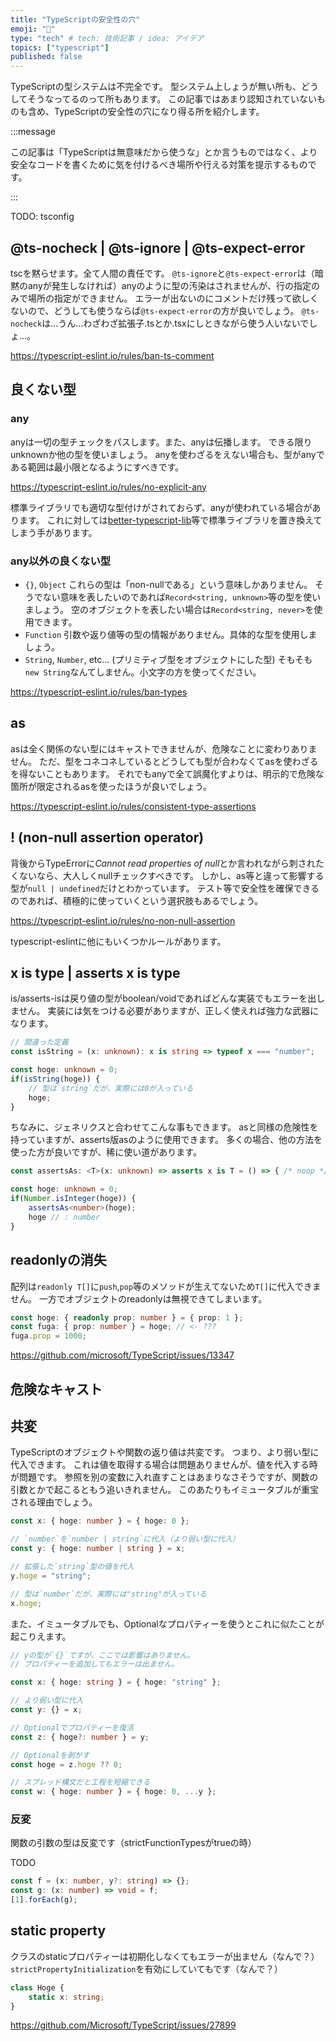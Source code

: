 ```yaml
---
title: "TypeScriptの安全性の穴"
emoji: "🦺"
type: "tech" # tech: 技術記事 / idea: アイデア
topics: ["typescript"]
published: false
---
```


TypeScriptの型システムは不完全です。
型システム上しょうが無い所も、どうしてそうなってるのって所もあります。
この記事ではあまり認知されていないものも含め、TypeScriptの安全性の穴になり得る所を紹介します。

:::message

この記事は「TypeScriptは無意味だから使うな」とか言うものではなく、より安全なコードを書くために気を付けるべき場所や行える対策を提示するものです。

:::

TODO: tsconfig

## @ts-nocheck | @ts-ignore | @ts-expect-error

tscを黙らせます。全て人間の責任です。
`@ts-ignore`と`@ts-expect-error`は（暗黙のanyが発生しなければ）anyのように型の汚染はされませんが、行の指定のみで場所の指定ができません。
エラーが出ないのにコメントだけ残って欲しくないので、どうしても使うならば`@ts-expect-error`の方が良いでしょう。
`@ts-nocheck`は...うん...わざわざ拡張子.tsとか.tsxにしときながら使う人いないでしょ...。

https://typescript-eslint.io/rules/ban-ts-comment

## 良くない型

### any

anyは一切の型チェックをパスします。また、anyは伝播します。
できる限りunknownか他の型を使いましょう。
anyを使わざるをえない場合も、型がanyである範囲は最小限となるようにすべきです。

https://typescript-eslint.io/rules/no-explicit-any

標準ライブラリでも適切な型付けがされておらず、anyが使われている場合があります。
これに対しては[better-typescript-lib](https://github.com/uhyo/better-typescript-lib)等で標準ライブラリを置き換えてしまう手があります。

### any以外の良くない型

- `{}`, `Object`
    これらの型は「non-nullである」という意味しかありません。
    そうでない意味を表したいのであれば`Record<string, unknown>`等の型を使いましょう。
    空のオブジェクトを表したい場合は`Record<string, never>`を使用できます。
- `Function`
    引数や返り値等の型の情報がありません。具体的な型を使用しましょう。
- `String`, `Number`, etc... (プリミティブ型をオブジェクトにした型)
    そもそも`new String`なんてしません。小文字の方を使ってください。

https://typescript-eslint.io/rules/ban-types

## as

asは全く関係のない型にはキャストできませんが、危険なことに変わりありません。
ただ、型をコネコネしているとどうしても型が合わなくてasを使わざるを得ないこともあります。
それでもanyで全て誤魔化すよりは、明示的で危険な箇所が限定されるasを使ったほうが良いでしょう。

https://typescript-eslint.io/rules/consistent-type-assertions

## ! (non-null assertion operator)

背後からTypeErrorに*Cannot read properties of null*とか言われながら刺されたくないなら、大人しくnullチェックすべきです。
しかし、as等と違って影響する型が`null | undefined`だけとわかっています。
テスト等で安全性を確保できるのであれば、積極的に使っていくという選択肢もあるでしょう。

https://typescript-eslint.io/rules/no-non-null-assertion

typescript-eslintに他にもいくつかルールがあります。

## x is type | asserts x is type

is/asserts-isは戻り値の型がboolean/voidであればどんな実装でもエラーを出しません。
実装には気をつける必要がありますが、正しく使えれば強力な武器になります。

```ts
// 間違った定義
const isString = (x: unknown): x is string => typeof x === "number";

const hoge: unknown = 0;
if(isString(hoge)) {
    // 型は`string`だが、実際には0が入っている
    hoge;
}
```

ちなみに、ジェネリクスと合わせてこんな事もできます。
asと同様の危険性を持っていますが、asserts版asのように使用できます。
多くの場合、他の方法を使った方が良いですが、稀に使い道があります。

```ts
const assertsAs: <T>(x: unknown) => asserts x is T = () => { /* noop */ };

const hoge: unknown = 0;
if(Number.isInteger(hoge)) {
    assertsAs<number>(hoge);
    hoge // : number
}
```

## readonlyの消失

配列は`readonly T[]`に`push`,`pop`等のメソッドが生えてないため`T[]`に代入できません。
一方でオブジェクトのreadonlyは無視できてしまいます。

```ts
const hoge: { readonly prop: number } = { prop: 1 };
const fuga: { prop: number } = hoge; // <- ???
fuga.prop = 1000;
```

https://github.com/microsoft/TypeScript/issues/13347

## 危険なキャスト

## 共変

TypeScriptのオブジェクトや関数の返り値は共変です。
つまり、より弱い型に代入できます。
これは値を取得する場合は問題ありませんが、値を代入する時が問題です。
参照を別の変数に入れ直すことはあまりなさそうですが、関数の引数とかで起こるともう追いきれません。
このあたりもイミュータブルが重宝される理由でしょう。

```ts
const x: { hoge: number } = { hoge: 0 };

// `number`を`number | string`に代入（より弱い型に代入）
const y: { hoge: number | string } = x;

// 拡張した`string`型の値を代入
y.hoge = "string";

// 型は`number`だが、実際には"string"が入っている
x.hoge;
```

また、イミュータブルでも、Optionalなプロパティーを使うとこれに似たことが起こりえます。

```ts
// yの型が`{}`ですが、ここでは影響はありません。
// プロパティーを追加してもエラーは出ません。

const x: { hoge: string } = { hoge: "string" };

// より弱い型に代入
const y: {} = x;

// Optionalでプロパティーを復活
const z: { hoge?: number } = y;

// Optionalを剥がす
const hoge = z.hoge ?? 0;

// スプレッド構文だと工程を短縮できる
const w: { hoge: number } = { hoge: 0, ...y };
```

### 反変

関数の引数の型は反変です（strictFunctionTypesがtrueの時）

TODO

```ts
const f = (x: number, y?: string) => {};
const g: (x: number) => void = f;
[1].forEach(g);
```

## static property

クラスのstaticプロパティーは初期化しなくてもエラーが出ません（なんで？）
`strictPropertyInitialization`を有効にしていてもです（なんで？）

```ts
class Hoge {
    static x: string;
}
```

https://github.com/Microsoft/TypeScript/issues/27899
